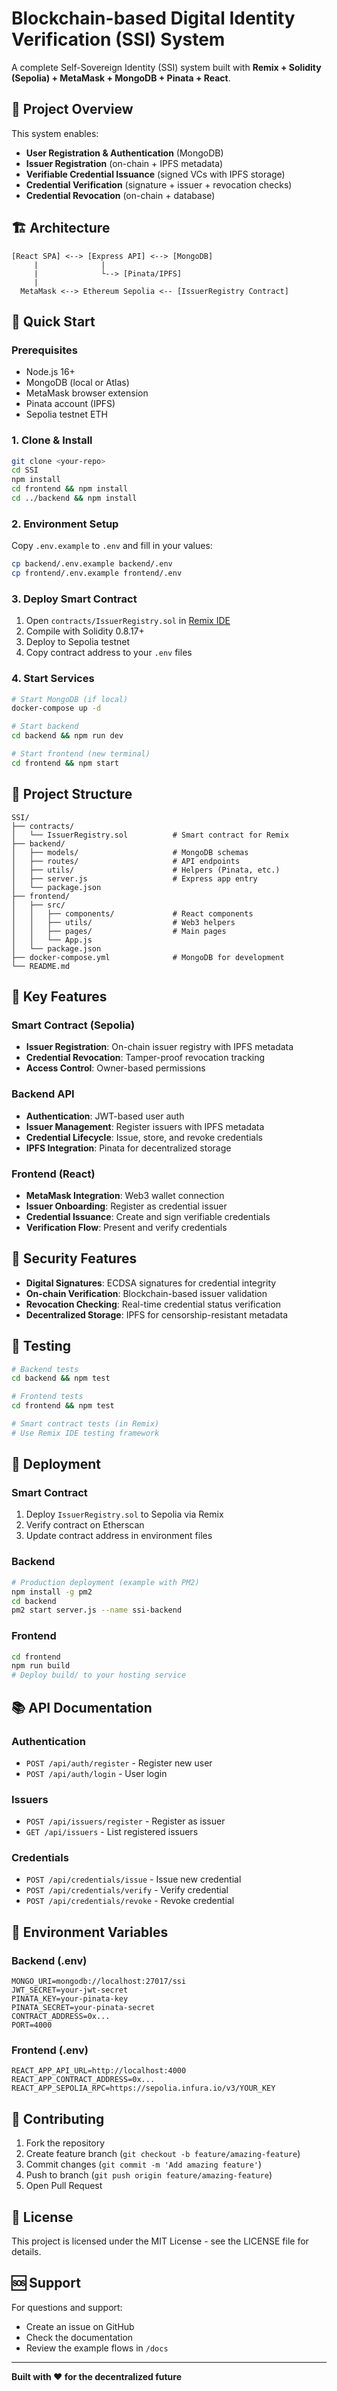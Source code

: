 # Blockchain-based Digital Identity Verification (SSI) System

A complete Self-Sovereign Identity (SSI) system built with **Remix + Solidity (Sepolia) + MetaMask + MongoDB + Pinata + React**.

## 🎯 Project Overview

This system enables:
- **User Registration & Authentication** (MongoDB)
- **Issuer Registration** (on-chain + IPFS metadata)
- **Verifiable Credential Issuance** (signed VCs with IPFS storage)
- **Credential Verification** (signature + issuer + revocation checks)
- **Credential Revocation** (on-chain + database)

## 🏗️ Architecture

```
[React SPA] <--> [Express API] <--> [MongoDB]
     |              |                   
     |              └--> [Pinata/IPFS]  
     |                                  
  MetaMask <--> Ethereum Sepolia <-- [IssuerRegistry Contract]
```

## 🚀 Quick Start

### Prerequisites
- Node.js 16+
- MongoDB (local or Atlas)
- MetaMask browser extension
- Pinata account (IPFS)
- Sepolia testnet ETH

### 1. Clone & Install
```bash
git clone <your-repo>
cd SSI
npm install
cd frontend && npm install
cd ../backend && npm install
```

### 2. Environment Setup
Copy `.env.example` to `.env` and fill in your values:
```bash
cp backend/.env.example backend/.env
cp frontend/.env.example frontend/.env
```

### 3. Deploy Smart Contract
1. Open `contracts/IssuerRegistry.sol` in [Remix IDE](https://remix.ethereum.org)
2. Compile with Solidity 0.8.17+
3. Deploy to Sepolia testnet
4. Copy contract address to your `.env` files

### 4. Start Services
```bash
# Start MongoDB (if local)
docker-compose up -d

# Start backend
cd backend && npm run dev

# Start frontend (new terminal)
cd frontend && npm start
```

## 📁 Project Structure

```
SSI/
├── contracts/
│   └── IssuerRegistry.sol          # Smart contract for Remix
├── backend/
│   ├── models/                     # MongoDB schemas
│   ├── routes/                     # API endpoints
│   ├── utils/                      # Helpers (Pinata, etc.)
│   ├── server.js                   # Express app entry
│   └── package.json
├── frontend/
│   ├── src/
│   │   ├── components/             # React components
│   │   ├── utils/                  # Web3 helpers
│   │   ├── pages/                  # Main pages
│   │   └── App.js
│   └── package.json
├── docker-compose.yml              # MongoDB for development
└── README.md
```

## 🔧 Key Features

### Smart Contract (Sepolia)
- **Issuer Registration**: On-chain issuer registry with IPFS metadata
- **Credential Revocation**: Tamper-proof revocation tracking
- **Access Control**: Owner-based permissions

### Backend API
- **Authentication**: JWT-based user auth
- **Issuer Management**: Register issuers with IPFS metadata
- **Credential Lifecycle**: Issue, store, and revoke credentials
- **IPFS Integration**: Pinata for decentralized storage

### Frontend (React)
- **MetaMask Integration**: Web3 wallet connection
- **Issuer Onboarding**: Register as credential issuer
- **Credential Issuance**: Create and sign verifiable credentials
- **Verification Flow**: Present and verify credentials

## 🔐 Security Features

- **Digital Signatures**: ECDSA signatures for credential integrity
- **On-chain Verification**: Blockchain-based issuer validation
- **Revocation Checking**: Real-time credential status verification
- **Decentralized Storage**: IPFS for censorship-resistant metadata

## 🧪 Testing

```bash
# Backend tests
cd backend && npm test

# Frontend tests
cd frontend && npm test

# Smart contract tests (in Remix)
# Use Remix IDE testing framework
```

## 🚀 Deployment

### Smart Contract
1. Deploy `IssuerRegistry.sol` to Sepolia via Remix
2. Verify contract on Etherscan
3. Update contract address in environment files

### Backend
```bash
# Production deployment (example with PM2)
npm install -g pm2
cd backend
pm2 start server.js --name ssi-backend
```

### Frontend
```bash
cd frontend
npm run build
# Deploy build/ to your hosting service
```

## 📚 API Documentation

### Authentication
- `POST /api/auth/register` - Register new user
- `POST /api/auth/login` - User login

### Issuers
- `POST /api/issuers/register` - Register as issuer
- `GET /api/issuers` - List registered issuers

### Credentials
- `POST /api/credentials/issue` - Issue new credential
- `POST /api/credentials/verify` - Verify credential
- `POST /api/credentials/revoke` - Revoke credential

## 🔧 Environment Variables

### Backend (.env)
```
MONGO_URI=mongodb://localhost:27017/ssi
JWT_SECRET=your-jwt-secret
PINATA_KEY=your-pinata-key
PINATA_SECRET=your-pinata-secret
CONTRACT_ADDRESS=0x...
PORT=4000
```

### Frontend (.env)
```
REACT_APP_API_URL=http://localhost:4000
REACT_APP_CONTRACT_ADDRESS=0x...
REACT_APP_SEPOLIA_RPC=https://sepolia.infura.io/v3/YOUR_KEY
```

## 🤝 Contributing

1. Fork the repository
2. Create feature branch (`git checkout -b feature/amazing-feature`)
3. Commit changes (`git commit -m 'Add amazing feature'`)
4. Push to branch (`git push origin feature/amazing-feature`)
5. Open Pull Request

## 📄 License

This project is licensed under the MIT License - see the LICENSE file for details.

## 🆘 Support

For questions and support:
- Create an issue on GitHub
- Check the documentation
- Review the example flows in `/docs`

---

**Built with ❤️ for the decentralized future**
